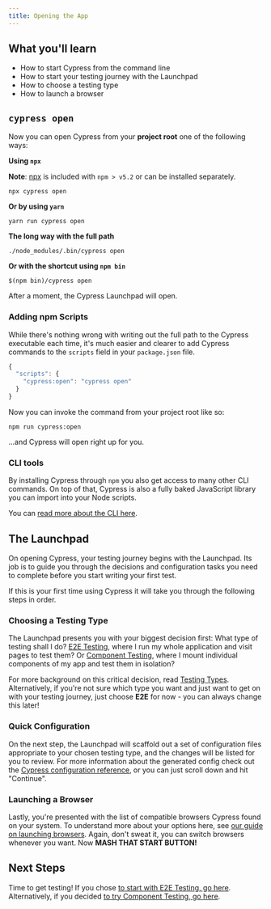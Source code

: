 ```yaml
---
title: Opening the App
---
```


<Alert type="info">

## <Icon name="graduation-cap"></Icon> What you'll learn

- How to start Cypress from the command line
- How to start your testing journey with the Launchpad
- How to choose a testing type
- How to launch a browser

</Alert>

## `cypress open`

Now you can open Cypress from your **project root** one of the following ways:

**Using `npx`**

**Note**: [npx](https://www.npmjs.com/package/npx) is included with `npm > v5.2`
or can be installed separately.

```shell
npx cypress open
```

**Or by using `yarn`**

```shell
yarn run cypress open
```

**The long way with the full path**

```shell
./node_modules/.bin/cypress open
```

**Or with the shortcut using `npm bin`**

```shell
$(npm bin)/cypress open
```

After a moment, the Cypress Launchpad will open.

### Adding npm Scripts

While there's nothing wrong with writing out the full path to the Cypress
executable each time, it's much easier and clearer to add Cypress commands to
the `scripts` field in your `package.json` file.

```javascript
{
  "scripts": {
    "cypress:open": "cypress open"
  }
}
```

Now you can invoke the command from your project root like so:

```shell
npm run cypress:open
```

...and Cypress will open right up for you.

### CLI tools

By installing Cypress through `npm` you also get access to many other CLI
commands. On top of that, Cypress is also a fully baked JavaScript library you
can import into your Node scripts.

You can [read more about the CLI here](/guides/guides/command-line).

## The Launchpad

<DocsImage src="/img/guides/getting-started/opening-the-app/launchpad.png" alt="The Launchpad window"></DocsImage>

On opening Cypress, your testing journey begins with the Launchpad. Its job is
to guide you through the decisions and configuration tasks you need to complete
before you start writing your first test.

If this is your first time using Cypress it will take you through the following
steps in order.

### Choosing a Testing Type

<DocsImage src="/img/guides/getting-started/opening-the-app/choose-testing-type.png" alt="The Launchpad test type selector"></DocsImage>

The Launchpad presents you with your biggest decision first: What type of
testing shall I do?
[E2E Testing](/guides/core-concepts/testing-types#What-is-E2E-Testing), where I
run my whole application and visit pages to test them? Or
[Component Testing](/guides/core-concepts/testing-types#What-is-Component-Testing),
where I mount individual components of my app and test them in isolation?

For more background on this critical decision, read
[Testing Types](/guides/core-concepts/testing-types). Alternatively, if you're
not sure which type you want and just want to get on with your testing journey,
just choose **E2E** for now - you can always change this later!

### Quick Configuration

<DocsImage src="/img/guides/getting-started/opening-the-app/scaffolded-files.jpg" alt="The Launchpad scaffolded files list"></DocsImage>

On the next step, the Launchpad will scaffold out a set of configuration files
appropriate to your chosen testing type, and the changes will be listed for you
to review. For more information about the generated config check out the
[Cypress configuration reference](/guides/references/configuration), or you can
just scroll down and hit "Continue".

### Launching a Browser

<DocsImage src="/img/guides/getting-started/opening-the-app/select-browser.png" alt="The Launchpad browser selector"></DocsImage>

Lastly, you're presented with the list of compatible browsers Cypress found on
your system. To understand more about your options here, see
[our guide on launching browsers](/guides/guides/launching-browsers). Again,
don't sweat it, you can switch browsers whenever you want. Now <strong>MASH THAT
START BUTTON!</strong>

## Next Steps

Time to get testing! If you chose
[to start with E2E Testing, go here](/guides/end-to-end-testing/writing-your-first-end-to-end-test).
Alternatively, if you decided
[to try Component Testing, go here](/guides/component-testing/overview).
